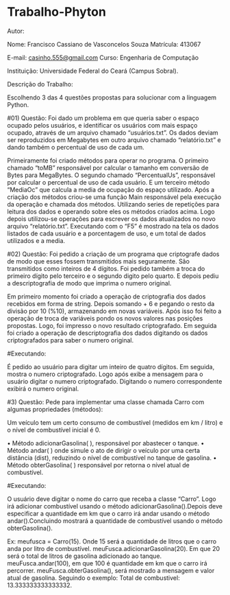 # Trabalho-Phyton
Autor:

Nome: Francisco Cassiano de Vasconcelos Souza   Matrícula: 413067

E-mail: casinho.555@gmail.com Curso: Engenharia de Computação

Instituição: Universidade Federal do Ceará (Campus Sobral).

Descrição do Trabalho: 

Escolhendo 3 das 4 questões propostas para solucionar com a linguagem Python.

#01) Questão: 
Foi dado um problema em que queria saber o espaço ocupado pelos usuários, e identificar os usuários com mais espaço ocupado,
através de um arquivo chamado “usuários.txt”. Os dados deviam ser reproduzidos em Megabytes em outro arquivo chamado “relatório.txt” e dando também o percentual de uso de cada um.

Primeiramente foi criado métodos para operar no programa. O primeiro chamado “toMB” responsável por calcular o tamanho em conversão de Bytes para MegaBytes. O segundo chamado “PercentualUs”, responsável por calcular o percentual de uso de cada usuário. E um terceiro método “MediaOc” que calcula a media de ocupação do espaço utilizado.
 	Após a criação dos métodos criou-se uma função Main responsável pela execução da operação e chamada dos métodos. Utilizando series de repetições para leitura dos dados e operando sobre eles os métodos criados acima. Logo depois utilizou-se operações para escrever os dados atualizados no novo arquivo “relatório.txt”. 
Executando com o “F5” é mostrado na tela os dados listados de cada usuário e a porcentagem de uso, e um total de dados utilizados e a media. 

#02) Questão:
Foi pedido a criação de um programa que criptografe dados de modo que esses fossem transmitidos mais seguramente. São transmitidos como inteiros de 4 dígitos. Foi pedido também a troca do primeiro dígito pelo terceiro e o segundo digito pelo quarto. E depois pediu a descriptografia de modo que imprima o numero original.

Em primeiro momento foi criado a operação de criptografia dos dados recebidos em forma de string. Depois somando + 6 e pegando o resto da divisão por 10 (%10), armazenando em novas variáveis. 
Após isso foi feito a operação de troca de variáveis pondo os novos valores nas posições propostas. 
Logo, foi impresso o novo resultado criptografado.
Em seguida foi criado a operação de descriptografia dos dados digitando os dados criptografados para saber o numero original.

#Executando: 

É pedido ao usuário para digitar um inteiro de quatro dígitos. Em seguida, mostra o numero criptografado. Logo após exibe a mensagem para o usuário digitar o numero criptografado. Digitando o numero correspondente exibirá o numero original.

#3) Questão:
Pede para implementar uma classe chamada Carro com algumas propriedades (métodos): 

Um veículo tem um certo consumo de combustível (medidos em km / litro) e o nível de combustível inicial é 0.

• Método adicionarGasolina( ), responsável por abastecer o tanque.
• Método andar( ) onde simule o ato de dirigir o veículo por uma certa distância (dist), reduzindo o nível de combustível no tanque de gasolina.
• Método obterGasolina( ) responsável por retorna o nível atual de combustível.

#Executando: 

O usuário deve digitar o nome do carro que receba a classe “Carro”. Logo irá adicionar combustível usando o método adicionarGasolina().Depois deve especificar a quantidade em km que o carro irá andar usando o método andar().Concluindo mostrará a quantidade de combustível usando o método obterGasolina().

Ex: meufusca = Carro(15). Onde 15 será a quantidade de litros que o carro anda por litro de combustível. meuFusca.adicionarGasolina(20). Em que 20 será o total de litros de gasolina adicionado ao tanque. meuFusca.andar(100), em que 100 é quantidade em km que o carro irá percorrer. meuFusca.obterGasolina(), será mostrado a mensagem e valor atual de gasolina. Seguindo o exemplo: Total de combustivel: 13.333333333333332.

